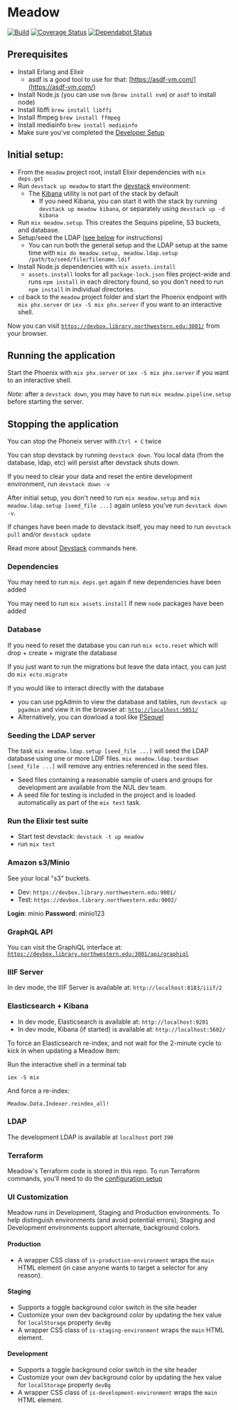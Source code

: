 # Meadow

[![Build](https://github.com/nulib/meadow/actions/workflows/build.yml/badge.svg)](https://github.com/nulib/meadow/actions/workflows/build.yml)
[![Coverage Status](https://coveralls.io/repos/github/nulib/meadow/badge.svg)](https://coveralls.io/github/nulib/meadow)
[![Dependabot Status](https://api.dependabot.com/badges/status?host=github&repo=nulib/meadow)](https://dependabot.com)

## Prerequisites

- Install Erlang and Elixir
  - asdf is a good tool to use for that: [https://asdf-vm.com/](https://asdf-vm.com/)
- Install Node.js (you can use `nvm` (`brew install nvm`) or `asdf` to install node)
- Install libffi `brew install libffi`
- Install ffmpeg `brew install ffmpeg`
- Install mediainfo `brew install mediainfo`
- Make sure you've completed the [Developer Setup](http://docs.rdc.library.northwestern.edu/2._Developer_Guides/Environment_and_Tools/Developer-Tools---Dev-Environment-Setup/#setup)

## Initial setup:

- From the `meadow` project root, install Elixir dependencies with `mix deps.get`
- Run `devstack up meadow` to start the [devstack](https://github.com/nulib/devstack) environment:
  - The [Kibana](https://www.elastic.co/kibana) utility is not part of the stack by default
    - If you need Kibana, you can start it with the stack by running `devstack up meadow kibana`, or separately using `devstack up -d kibana`
- Run `mix meadow.setup`. This creates the Sequins pipeline, S3 buckets, and database.
- Setup/seed the LDAP ([see below](###seeding-the-ldap-server) for instructions)
  - You can run both the general setup and the LDAP setup at the same time with `mix do meadow.setup, meadow.ldap.setup /path/to/seed/file/filename.ldif`
- Install Node.js dependencies with `mix assets.install`
  - `assets.install` looks for all `package-lock.json` files project-wide and runs `npm install` in each directory found, so you don't need to run `npm install` in individual directories.
- `cd` back to the `meadow` project folder and start the Phoenix endpoint with `mix phx.server` or `iex -S mix phx.server` if you want to an interactive shell.

Now you can visit [`https://devbox.library.northwestern.edu:3001/`](https://devbox.library.northwestern.edu:3001/) from your browser.

## Running the application

Start the Phoenix with `mix phx.server` or `iex -S mix phx.server` if you want to an interactive shell.

_Note:_ after a `devstack down`, you may have to run `mix meadow.pipeline.setup` before starting the server.

## Stopping the application

You can stop the Phoneix server with `Ctrl + C` twice

You can stop devstack by running `devstack down`. You local data (from the database, ldap, etc) will persist after devstack shuts down.

If you need to clear your data and reset the entire development environment, run `devstack down -v`

After initial setup, you don't need to run `mix meadow.setup` and `mix meadow.ldap.setup [seed_file ...]` again unless you've run `devstack down -v`.

If changes have been made to devstack itself, you may need to run `devstack pull` and/or `devstack update`

Read more about [Devstack](https://github.com/nulib/devstack) commands here.

### Dependencies

You may need to run `mix deps.get` again if new dependencies have been added

You may need to run `mix assets.install` if new `node` packages have been added

### Database

If you need to reset the database you can run `mix ecto.reset` which will drop + create + migrate the database

If you just want to run the migrations but leave the data intact, you can just do `mix ecto.migrate`

If you would like to interact directly with the database

- you can use pgAdmin to view the database and tables, run `devstack up pgadmin` and view it in the browser at: [`http://localhost:5051/`](http://localhost:5051/)
- Alternatively, you can dowload a tool like [PSequel](http://www.psequel.com/)

### Seeding the LDAP server

The task `mix meadow.ldap.setup [seed_file ...]` will seed the LDAP database using one or more LDIF files. `mix meadow.ldap.teardown [seed_file ...]` will remove any entries referenced in the seed files.

- Seed files containing a reasonable sample of users and groups for development are available from the NUL dev team.
- A seed file for testing is included in the project and is loaded automatically as part of the `mix test` task.

### Run the Elixir test suite

- Start test devstack: `devstack -t up meadow`
- run `mix test`

### Amazon s3/Minio

See your local "s3" buckets.

- Dev: `https://devbox.library.northwestern.edu:9001/`
- Test: `https://devbox.library.northwestern.edu:9002/`

**Login**: minio
**Password**: minio123

### GraphQL API

You can visit the GraphiQL interface at: [`https://devbox.library.northwestern.edu:3001/api/graphiql`](https://devbox.library.northwestern.edu:3001/api/graphiql)

### IIIF Server

In dev mode, the IIIF Server is available at: `http://localhost:8183/iiif/2`

### Elasticsearch + Kibana

- In dev mode, Elasticsearch is available at: `http://localhost:9201`
- In dev mode, Kibana (if started) is available at: `http://localhost:5602/`

To force an Elasticsearch re-index, and not wait for the 2-minute cycle to kick in when updating a Meadow item:

Run the interactive shell in a terminal tab

```
iex -S mix
```

And force a re-index:

```
Meadow.Data.Indexer.reindex_all!
```

### LDAP

The development LDAP is available at `localhost` port `390`

### Terraform

Meadow's Terraform code is stored in this repo. To run Terraform commands, you'll need to do the [configuration setup](https://github.com/nulib/repodev_planning_and_docs/blob/a36472895ae5c851f4f36b6f598dc5f666cea672/docs/2._Developer_Guides/Meadow/Terraform-Setup-on-Meadow.md)

### UI Customization

Meadow runs in Development, Staging and Production environments. To help distinguish environments (and avoid potential errors), Staging and Development environments support alternate, background colors.

#### Production
- A wrapper CSS class of `is-production-environment` wraps the `main` HTML element (in case anyone wants to target a selector for any reason).

#### Staging

- Supports a toggle background color switch in the site header
- Customize your own dev background color by updating the hex value for `localStorage` property `devBg`
- A wrapper CSS class of `is-staging-environment` wraps the `main` HTML element.

#### Development

- Supports a toggle background color switch in the site header
- Customize your own dev background color by updating the hex value for `localStorage` property `devBg`
- A wrapper CSS class of `is-development-environment` wraps the `main` HTML element.
